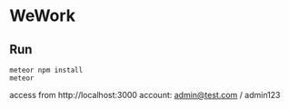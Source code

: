 # WeWork

## Run

```
meteor npm install
meteor
```
access from http://localhost:3000
account: admin@test.com / admin123
